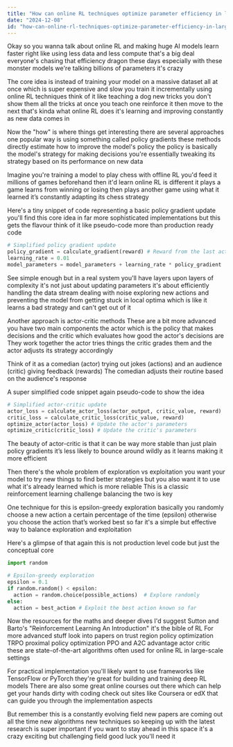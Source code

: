 ```yaml
---
title: "How can online RL techniques optimize parameter efficiency in large-scale AI systems?"
date: "2024-12-08"
id: "how-can-online-rl-techniques-optimize-parameter-efficiency-in-large-scale-ai-systems"
---
```


Okay so you wanna talk about online RL and making huge AI models learn faster right  like using less data and less compute that's a big deal  everyone's chasing that efficiency dragon these days  especially with these monster models  we're talking billions of parameters  it's crazy

The core idea is  instead of training your model on a massive dataset all at once which is super expensive and slow you train it incrementally using online RL techniques  think of it like teaching a dog new tricks  you don't show them all the tricks at once  you teach one  reinforce it then move to the next  that's kinda what online RL does  it's learning and improving constantly as new data comes in

Now the "how" is where things get interesting  there are several approaches  one popular way is using something called policy gradients  these methods directly estimate how to improve the model's policy  the policy is basically the model's strategy for making decisions  you're essentially tweaking its strategy based on its performance on new data

Imagine you're training a model to play chess  with offline RL you'd feed it millions of games beforehand  then it'd learn  online RL is different  it plays a game learns from winning or losing then plays another game using what it learned  it’s constantly adapting its chess strategy

Here's a tiny snippet of code representing a basic policy gradient update you'll find this core idea in far more sophisticated implementations  but this gets the flavour  think of it like pseudo-code more than production ready code

```python
# Simplified policy gradient update
policy_gradient = calculate_gradient(reward) # Reward from the last action
learning_rate = 0.01
model_parameters = model_parameters + learning_rate * policy_gradient 
```

See  simple enough  but in a real system you'll have layers upon layers of complexity  it's not just about updating parameters it's about efficiently handling the data stream  dealing with noise  exploring new actions  and preventing the model from getting stuck in local optima which is like it learns a bad strategy and can't get out of it

Another approach is actor-critic methods  These are a bit more advanced  you have two main components  the actor which is the policy that makes decisions and the critic which evaluates how good the actor's decisions are  They work together the actor tries things the critic grades them and the actor adjusts its strategy accordingly

Think of it as a comedian (actor) trying out jokes (actions) and an audience (critic) giving feedback (rewards)  The comedian adjusts their routine based on the audience's response

A super simplified code snippet  again pseudo-code  to show the idea

```python
# Simplified actor-critic update
actor_loss = calculate_actor_loss(actor_output, critic_value, reward)
critic_loss = calculate_critic_loss(critic_value, reward)
optimize_actor(actor_loss) # Update the actor's parameters
optimize_critic(critic_loss) # Update the critic's parameters

```

The beauty of actor-critic is that it can be way more stable than just plain policy gradients  it’s less likely to bounce around wildly as it learns  making it more efficient

Then there's the whole problem of exploration vs exploitation  you want your model to try new things to find better strategies  but you also want it to use what it's already learned which is more reliable  This is a classic reinforcement learning challenge  balancing the two is key

One technique for this is epsilon-greedy exploration  basically you randomly choose a new action a certain percentage of the time (epsilon) otherwise you choose the action that’s worked best so far  it's a simple but effective way to balance exploration and exploitation

Here's a glimpse of that  again this is not production level code but just the conceptual core

```python
import random

# Epsilon-greedy exploration
epsilon = 0.1
if random.random() < epsilon:
  action = random.choice(possible_actions)  # Explore randomly
else:
  action = best_action # Exploit the best action known so far
```

Now the resources  for the maths and deeper dives I'd suggest  Sutton and Barto's "Reinforcement Learning An Introduction"  it's the bible of RL  For more advanced stuff  look into papers on trust region policy optimization TRPO  proximal policy optimization PPO and A2C advantage actor critic these are state-of-the-art algorithms often used for online RL in large-scale settings

For practical implementation  you'll likely want to use frameworks like TensorFlow or PyTorch  they're great for building and training deep RL models  There are also some great online courses out there which can help get your hands dirty with coding  check out sites like Coursera or edX  that can guide you through the implementation aspects

But remember this is a constantly evolving field  new papers are coming out all the time  new algorithms  new techniques  so keeping up with the latest research is super important if you want to stay ahead in this space  it's a crazy exciting but challenging field  good luck  you'll need it
